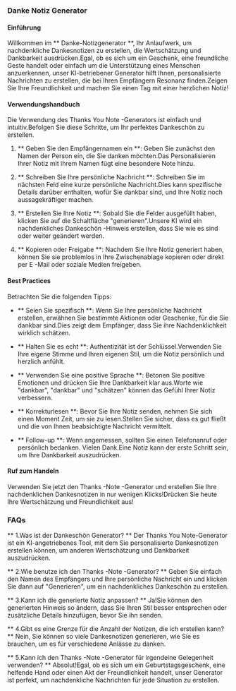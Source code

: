 ### Danke Notiz Generator

#### Einführung
Willkommen im ** Danke-Notizgenerator **, Ihr Anlaufwerk, um nachdenkliche Dankesnotizen zu erstellen, die Wertschätzung und Dankbarkeit ausdrücken.Egal, ob es sich um ein Geschenk, eine freundliche Geste handelt oder einfach um die Unterstützung eines Menschen anzuerkennen, unser KI-betriebener Generator hilft Ihnen, personalisierte Nachrichten zu erstellen, die bei Ihren Empfängern Resonanz finden.Zeigen Sie Ihre Freundlichkeit und machen Sie einen Tag mit einer herzlichen Notiz!

#### Verwendungshandbuch
Die Verwendung des Thanks You Note -Generators ist einfach und intuitiv.Befolgen Sie diese Schritte, um Ihr perfektes Dankeschön zu erstellen.

1. ** Geben Sie den Empfängernamen ein **: Geben Sie zunächst den Namen der Person ein, die Sie danken möchten.Das Personalisieren Ihrer Notiz mit ihrem Namen fügt eine besondere Note hinzu.

2. ** Schreiben Sie Ihre persönliche Nachricht **: Schreiben Sie im nächsten Feld eine kurze persönliche Nachricht.Dies kann spezifische Details darüber enthalten, wofür Sie dankbar sind, und Ihre Notiz noch aussagekräftiger machen.

3. ** Erstellen Sie Ihre Notiz **: Sobald Sie die Felder ausgefüllt haben, klicken Sie auf die Schaltfläche "generieren".Unsere KI wird ein nachdenkliches Dankeschön -Hinweis erstellen, dass Sie wie es sind oder weiter geändert werden.

4. ** Kopieren oder Freigabe **: Nachdem Sie Ihre Notiz generiert haben, können Sie sie problemlos in Ihre Zwischenablage kopieren oder direkt per E -Mail oder soziale Medien freigeben.

#### Best Practices
Betrachten Sie die folgenden Tipps:

- ** Seien Sie spezifisch **: Wenn Sie Ihre persönliche Nachricht erstellen, erwähnen Sie bestimmte Aktionen oder Geschenke, für die Sie dankbar sind.Dies zeigt dem Empfänger, dass Sie ihre Nachdenklichkeit wirklich schätzen.

- ** Halten Sie es echt **: Authentizität ist der Schlüssel.Verwenden Sie Ihre eigene Stimme und Ihren eigenen Stil, um die Notiz persönlich und herzlich anfühlt.

- ** Verwenden Sie eine positive Sprache **: Betonen Sie positive Emotionen und drücken Sie Ihre Dankbarkeit klar aus.Worte wie "dankbar", "dankbar" und "schätzen" können das Gefühl Ihrer Notiz verbessern.

- ** Korrekturlesen **: Bevor Sie Ihre Notiz senden, nehmen Sie sich einen Moment Zeit, um sie zu lesen.Stellen Sie sicher, dass es gut fließt und die von Ihnen beabsichtigte Nachricht vermittelt.

- ** Follow-up **: Wenn angemessen, sollten Sie einen Telefonanruf oder persönlich bedanken. Vielen Dank.Eine Notiz kann der erste Schritt sein, um Ihre Dankbarkeit auszudrücken.

#### Ruf zum Handeln
Verwenden Sie jetzt den Thanks -Note -Generator und erstellen Sie Ihre nachdenklichen Dankesnotizen in nur wenigen Klicks!Drücken Sie heute Ihre Wertschätzung und Freundlichkeit aus!

### FAQs

** 1.Was ist der Dankeschön Generator? **
Der Thanks You Note-Generator ist ein KI-angetriebenes Tool, mit dem Sie personalisierte Dankesnotizen erstellen können, um anderen Wertschätzung und Dankbarkeit auszudrücken.

** 2.Wie benutze ich den Thanks -Note -Generator? **
Geben Sie einfach den Namen des Empfängers und Ihre persönliche Nachricht ein und klicken Sie dann auf "Generieren", um ein nachdenkliches Dankeschön zu erstellen.

** 3.Kann ich die generierte Notiz anpassen? **
Ja!Sie können den generierten Hinweis so ändern, dass Sie Ihren Stil besser entsprechen oder zusätzliche Details hinzufügen, bevor Sie ihn senden.

** 4.Gibt es eine Grenze für die Anzahl der Notizen, die ich erstellen kann? **
Nein, Sie können so viele Dankesnotizen generieren, wie Sie es brauchen, um es für verschiedene Anlässe zu danken.

** 5.Kann ich den Thanks -Note -Generator für irgendeine Gelegenheit verwenden? **
Absolut!Egal, ob es sich um ein Geburtstagsgeschenk, eine helfende Hand oder einen Akt der Freundlichkeit handelt, unser Generator ist perfekt, um nachdenkliche Nachrichten für jede Situation zu erstellen.